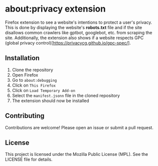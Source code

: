 # about:privacy extension
Firefox extension to see a website's intentions to protect a user's privacy. This is done by displaying the website's **robots.txt** file and if the site disallows common crawlers like gptbot, googlebot, etc. from scraping the site. Additionally, the extension also shows if a website respects GPC (global privacy control)[https://privacycg.github.io/gpc-spec/].

## Installation

1. Clone the repository
2. Open Firefox
3. Go to `about:debugging`
4. Click on `This Firefox`
5. Click on `Load Temporary Add-on`
6. Select the `manifest.jsonn` file in the cloned repository
7. The extension should now be installed

## Contributing
Contributions are welcome! Please open an issue or submit a pull request.

## License
This project is licensed under the Mozilla Public License (MPL). See the LICENSE file for details.

